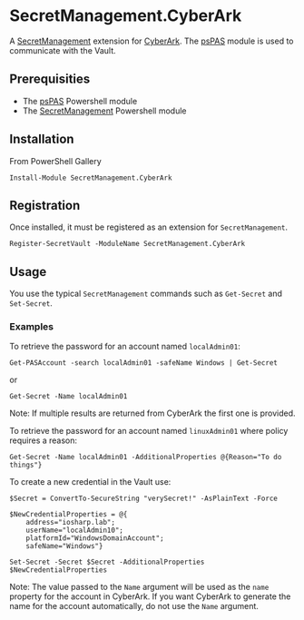 # SecretManagement.CyberArk
A [SecretManagement](https://github.com/powershell/secretmanagement) extension for [CyberArk](https://www.cyberark.com/). The [psPAS](https://github.com/pspete/psPAS) module is used to communicate with the Vault.

## Prerequisities
* The [psPAS](https://github.com/pspete/psPAS) Powershell module
* The [SecretManagement](https://github.com/powershell/secretmanagement) Powershell module

## Installation
From PowerShell Gallery

`Install-Module SecretManagement.CyberArk`

## Registration
Once installed, it must be registered as an extension for `SecretManagement`.

`Register-SecretVault -ModuleName SecretManagement.CyberArk`

## Usage
You use the typical `SecretManagement` commands such as `Get-Secret` and `Set-Secret`.

### Examples
To retrieve the password for an account named `localAdmin01`:

`Get-PASAccount -search localAdmin01 -safeName Windows | Get-Secret`

or

`Get-Secret -Name localAdmin01`

Note: If multiple results are returned from CyberArk the first one is provided.

To retrieve the password for an account named `linuxAdmin01` where policy requires a reason:

`Get-Secret -Name localAdmin01 -AdditionalProperties @{Reason="To do things"}`

To create a new credential in the Vault use:

```
$Secret = ConvertTo-SecureString "verySecret!" -AsPlainText -Force

$NewCredentialProperties = @{
    address="iosharp.lab"; 
    userName="localAdmin10"; 
    platformId="WindowsDomainAccount"; 
    safeName="Windows"} 

Set-Secret -Secret $Secret -AdditionalProperties $NewCredentialProperties
```

Note: The value passed to the `Name` argument will be used as the `name` property for the account in CyberArk. If you want CyberArk to generate the name for the account automatically, do not use the `Name` argument.